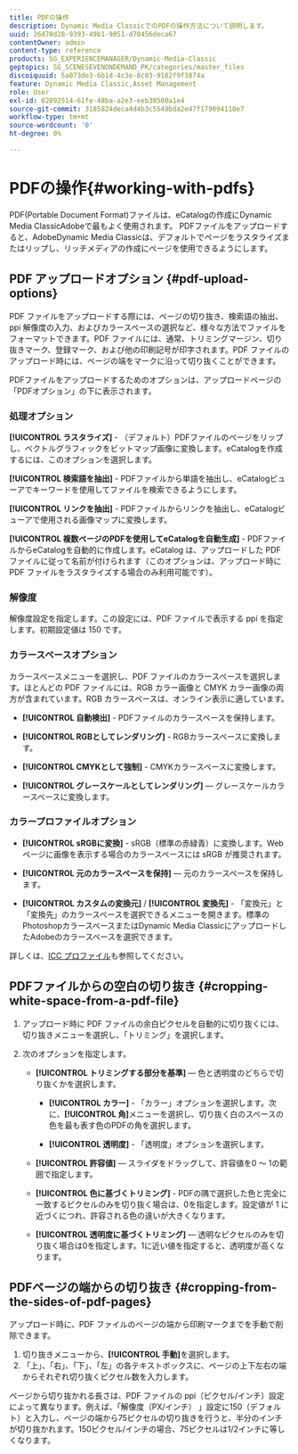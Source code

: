 ```yaml
---
title: PDFの操作
description: Dynamic Media ClassicでのPDFの操作方法について説明します。
uuid: 26d70d28-9393-49b1-9051-d70456deca67
contentOwner: admin
content-type: reference
products: SG_EXPERIENCEMANAGER/Dynamic-Media-Classic
geptopics: SG_SCENESEVENONDEMAND_PK/categories/master_files
discoiquuid: 5a073de3-6b1d-4c3e-8c03-9182f9f3874a
feature: Dynamic Media Classic,Asset Management
role: User
exl-id: 02892514-61fe-48ba-a2e3-eeb30580a1e4
source-git-commit: 3185824deca4d4b3c5549bda2e47f179094110e7
workflow-type: tm+mt
source-wordcount: '0'
ht-degree: 0%

---
```


# PDFの操作{#working-with-pdfs}

PDF(Portable Document Format)ファイルは、eCatalogの作成にDynamic Media ClassicAdobeで最もよく使用されます。 PDFファイルをアップロードすると、AdobeDynamic Media Classicは、デフォルトでページをラスタライズまたはリップし、リッチメディアの作成にページを使用できるようにします。

## PDF アップロードオプション {#pdf-upload-options}

PDF ファイルをアップロードする際には、ページの切り抜き、検索語の抽出、ppi 解像度の入力、およびカラースペースの選択など、様々な方法でファイルをフォーマットできます。PDF ファイルには、通常、トリミングマージン、切り抜きマーク、登録マーク、および他の印刷記号が印字されます。PDF ファイルのアップロード時には、ページの端をマークに沿って切り抜くことができます。

PDFファイルをアップロードするためのオプションは、アップロードページの「PDFオプション」の下に表示されます。

### 処理オプション

**[!UICONTROL ラスタライズ]**  - （デフォルト）PDFファイルのページをリップし、ベクトルグラフィックをビットマップ画像に変換します。eCatalogを作成するには、このオプションを選択します。

**[!UICONTROL 検索語を抽出]**  - PDFファイルから単語を抽出し、eCatalogビューアでキーワードを使用してファイルを検索できるようにします。

**[!UICONTROL リンクを抽出]**  - PDFファイルからリンクを抽出し、eCatalogビューアで使用される画像マップに変換します。

**[!UICONTROL 複数ページのPDFを使用してeCatalogを自動生成]**  - PDFファイルからeCatalogを自動的に作成します。eCatalog は、アップロードした PDF ファイルに従って名前が付けられます（このオプションは、アップロード時に PDF ファイルをラスタライズする場合のみ利用可能です）。

### 解像度

解像度設定を指定します。この設定には、PDF ファイルで表示する ppi を指定します。初期設定値は 150 です。

### カラースペースオプション

カラースペースメニューを選択し、PDF ファイルのカラースペースを選択します。ほとんどの PDF ファイルには、RGB カラー画像と CMYK カラー画像の両方が含まれています。RGB カラースペースは、オンライン表示に適しています。

* **[!UICONTROL 自動検出]**  - PDFファイルのカラースペースを保持します。

* **[!UICONTROL RGBとしてレンダリング]**  - RGBカラースペースに変換します。

* **[!UICONTROL CMYKとして強制]**  - CMYKカラースペースに変換します。

* **[!UICONTROL グレースケールとしてレンダリング]**  — グレースケールカラースペースに変換します。

### カラープロファイルオプション

* **[!UICONTROL sRGBに変換]**  - sRGB（標準の赤緑青）に変換します。Web ページに画像を表示する場合のカラースペースには sRGB が推奨されます。

* **[!UICONTROL 元のカラースペースを保持]**  — 元のカラースペースを保持します。

* **[!UICONTROL カスタムの変換元]** / **[!UICONTROL 変換先]**  - 「変換元」と「変換先」のカラースペースを選択できるメニューを開きます。標準のPhotoshopカラースペースまたはDynamic Media ClassicにアップロードしたAdobeのカラースペースを選択できます。

詳しくは、[ICC プロファイル](/help/icc-profiles.md#icc_profiles)も参照してください。

## PDFファイルからの空白の切り抜き {#cropping-white-space-from-a-pdf-file}

1. アップロード時に PDF ファイルの余白ピクセルを自動的に切り抜くには、切り抜きメニューを選択し、「トリミング」を選択します。
1. 次のオプションを指定します。

   * **[!UICONTROL トリミングする部分を基準]**  — 色と透明度のどちらで切り抜くかを選択します。

      * **[!UICONTROL カラー]**  - 「カラー」オプションを選択します。次に、**[!UICONTROL 角]**&#x200B;メニューを選択し、切り抜く白のスペースの色を最も表す色のPDFの角を選択します。

      * **[!UICONTROL 透明度]**  - 「透明度」オプションを選択します。
   * **[!UICONTROL 許容値]**  — スライダをドラッグして、許容値を0 ～ 1の範囲で指定します。

   * **[!UICONTROL 色に基づくトリミング]**  - PDFの隅で選択した色と完全に一致するピクセルのみを切り抜く場合は、0を指定します。設定値が 1 に近づくにつれ、許容される色の違いが大きくなります。

   * **[!UICONTROL 透明度に基づくトリミング]**  — 透明なピクセルのみを切り抜く場合は0を指定します。1に近い値を指定すると、透明度が高くなります。


## PDFページの端からの切り抜き {#cropping-from-the-sides-of-pdf-pages}

アップロード時に、PDF ファイルのページの端から印刷マークまでを手動で削除できます。

1. 切り抜きメニューから、**[!UICONTROL 手動]**&#x200B;を選択します。
1. 「上」、「右」、「下」、「左」の各テキストボックスに、ページの上下左右の端からそれぞれ切り抜くピクセル数を入力します。

ページから切り抜かれる長さは、PDF ファイルの ppi（ピクセル/インチ）設定によって異なります。例えば、「解像度（PX/インチ） 」設定に150（デフォルト）と入力し、ページの端から75ピクセルの切り抜きを行うと、半分のインチが切り抜かれます。150ピクセル/インチの場合、75ピクセルは1/2インチに等しくなります。
